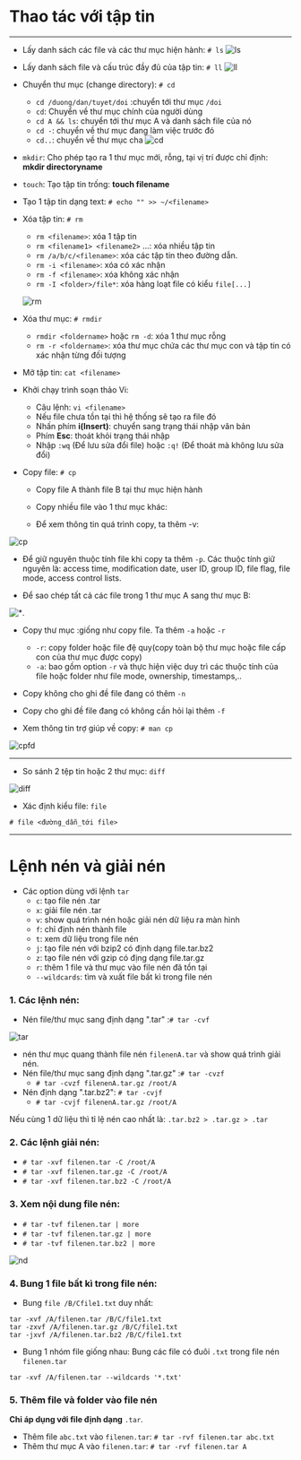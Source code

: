 # Thao tác với tập tin
***
- Lấy danh sách các file và các thư mục hiện hành: `# ls`
![ls](https://f4-zpcloud.zdn.vn/2401219395856914598/7341397a9de056be0ff1.jpg)

- Lấy danh sách file và cấu trúc đầy đủ của tập tin: `# ll`
![ll](https://f4-zpcloud.zdn.vn/468152076683943979/b8583ebbbc1e77402e0f.jpg)

- Chuyển thư mục (change directory): `# cd`
  - `cd /duong/dan/tuyet/doi` :chuyển tới thư mục `/doi`
  - `cd`: Chuyển về thư mục chính của người dùng
  - `cd A && ls`: chuyển tới thư mục A và danh sách file của nó
  - `cd -`: chuyển về thư mục đang làm việc trước đó
  - `cd..`: chuyển về thư mục cha
![cd](https://f5-zpcloud.zdn.vn/7280651571858135724/467c9cb45d11964fcf00.jpg)

- `mkdir`: Cho phép tạo ra 1 thư mục mới, rỗng, tại vị trí được chỉ định: **mkdir directoryname**
- `touch`: Tạo tập tin trống: **touch filename**
- Tạo 1 tập tin dạng text: `# echo "" >> ~/<filename>`
- Xóa tập tin: `# rm`
  - `rm <filename>`: xóa 1 tập tin
  - `rm <filename1> <filename2>` ...: xóa nhiều tập tin
  - `rm /a/b/c/<filename>`: xóa các tập tin theo đường dẫn.
  - `rm -i <filename>`: xóa có xác nhận
  - `rm -f <filename>`: xóa không xác nhận
  - `rm -I <folder>/file*`: xóa hàng loạt file có kiểu `file[...]`

  ![rm](https://f5-zpcloud.zdn.vn/3340831016460985519/0f69c2846823a37dfa32.jpg)

- Xóa thư mục: `# rmdir`
  - `rmdir <foldername>` hoặc `rm -d`: xóa 1 thư mục rỗng
  - `rm -r <foldername>`: xóa thư mục chứa các thư mục con và tập tin có xác nhận từng đối tượng

- Mở tập tin: `cat <filename>`
- Khởi chạy trình soạn thảo Vi:
  - Câu lệnh: `vi <filename>`
  - Nếu file chưa tồn tại thì hệ thống sẽ tạo ra file đó
  - Nhấn phím **i(Insert)**: chuyển sang trạng thái nhập văn bản
  - Phím **Esc**: thoát khỏi trạng thái nhập
  - Nhập `:wq` (Để lưu sửa đổi file) hoặc `:q!` (Để thoát mà không lưu sửa đổi)

- Copy file: `# cp`
  - Copy file A thành file B tại thư mục hiện hành
 
  - Copy nhiều file vào 1 thư mục khác: 
 
  - Để xem thông tin quá trình copy, ta thêm -v:
 
 ![cp](https://f4-zpcloud.zdn.vn/7984544226796754725/94935d28e88f23d17a9e.jpg)
  
  - Để giữ nguyên thuộc tính file khi copy ta thêm `-p`. Các thuộc tính giữ nguyên là: access time, modification date, user ID, group ID, file flag, file mode, access control lists.

  - Để sao chép tất cả các file trong 1 thư mục A sang thư mục B:

  ![*](https://f4-zpcloud.zdn.vn/5138227020187702972/b836fd7b04c3cf9d96d2.jpg).

- Copy thư mục :giống như copy file. Ta thêm `-a` hoặc `-r`
  - `-r`: copy folder hoặc file đệ quy(copy toàn bộ thư mục hoặc file cấp con của thư mục được copy)
  - `-a`: bao gồm option `-r` và thực hiện việc duy trì các thuộc tính của file hoặc folder như file mode, ownership, timestamps,..

- Copy không cho ghi đề file đang có thêm `-n`
- Copy cho ghi đề file đang có không cần hỏi lại thêm `-f`
- Xem thông tin trợ giúp về copy: `# man cp`

![cpfd](https://f4-zpcloud.zdn.vn/351077955873631643/e53c9fc757609c3ec571.jpg)


***
- So sánh 2 tệp tin hoặc 2 thư mục: `diff`

![diff](https://f5-zpcloud.zdn.vn/3296745488781105160/7c12e9095fae94f0cdbf.jpg)

- Xác định kiểu file: `file`
```
# file <đường_dẫn_tới file>
```
***

# Lệnh nén và giải nén

- Các option dùng với lệnh `tar`
  - `c`: tạo file nén .tar
  - `x`: giải file nén .tar
  - `v`: show quá trình nén hoặc giải nén dữ liệu ra màn hình
  - `f`: chỉ định nén thành file
  - `t`: xem dữ liệu trong file nén
  - `j`: tạo file nén với bzip2 có định dạng file.tar.bz2
  - `z`: tạo file nén với gzip có địng dạng file.tar.gz
  - `r`: thêm 1 file và thư mục vào file nén đã tồn tại
  - `--wildcards`: tìm và xuất file bất kì trong file nén

### 1. Các lệnh nén:
- Nén file/thư mục sang định dạng ".tar" :`# tar -cvf`

![tar](https://f5-zpcloud.zdn.vn/8378764455501218815/578c870e6ea9a5f7fcb8.jpg)

  - nén thư mục quang thành file nén `filenenA.tar` và show quá trình giải nén.
- Nén file/thư mục sang định dạng ".tar.gz" :`# tar -cvzf`
  - `# tar -cvzf filenenA.tar.gz /root/A`
- Nén định dạng ".tar.bz2": `# tar -cvjf`
  - `# tar -cvjf filenenA.tar.gz /root/A`

Nếu cùng 1 dữ liệu thì tỉ lệ nén cao nhất là: `.tar.bz2 > .tar.gz > .tar`

### 2. Các lệnh giải nén:
- `# tar -xvf filenen.tar -C /root/A`
- `# tar -xvf filenen.tar.gz -C /root/A`
- `# tar -xvf filenen.tar.bz2 -C /root/A`

### 3. Xem nội dung file nén:
- `# tar -tvf filenen.tar | more`
- `# tar -tvf filenen.tar.gz | more`
- `# tar -tvf filenen.tar.bz2 | more`

![nd](https://f4-zpcloud.zdn.vn/2887458166632151067/ada8f79a133dd863812c.jpg)

### 4. Bung 1 file bất kì trong file nén:

- Bung `file /B/Cfile1.txt` duy nhất:
```
tar -xvf /A/filenen.tar /B/C/file1.txt
tar -zxvf /A/filenen.tar.gz /B/C/file1.txt
tar -jxvf /A/filenen.tar.bz2 /B/C/file1.txt
```
- Bung 1 nhóm file giống nhau: Bung các file có đuôi `.txt` trong file nén `filenen.tar`
```
tar -xvf /A/filenen.tar --wildcards '*.txt'
```

### 5. Thêm file và folder vào file nén
**Chỉ áp dụng với file định dạng** `.tar`.
- Thêm file `abc.txt` vào `filenen.tar`: `# tar -rvf filenen.tar abc.txt`
- Thêm thư mục A vào `filenen.tar`: `# tar -rvf filenen.tar A`